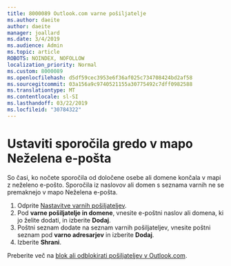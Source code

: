 ```yaml
---
title: 8000089 Outlook.com varne pošiljatelje
ms.author: daeite
author: daeite
manager: joallard
ms.date: 3/4/2019
ms.audience: Admin
ms.topic: article
ROBOTS: NOINDEX, NOFOLLOW
localization_priority: Normal
ms.custom: 8000089
ms.openlocfilehash: d5df59cec3953e6f36af025c734708424bd2af58
ms.sourcegitcommit: 03a156a9c9740521155a30775492c7dff0982588
ms.translationtype: MT
ms.contentlocale: sl-SI
ms.lasthandoff: 03/22/2019
ms.locfileid: "30784322"
---
```

# <a name="stop-messages-from-going-into-your-junk-email-folder"></a>Ustaviti sporočila gredo v mapo Neželena e-pošta

So časi, ko nočete sporočila od določene osebe ali domene končala v mapi z neželeno e-pošto. Sporočila iz naslovov ali domen s seznama varnih ne se premaknejo v mapo Neželena e-pošta.

1. Odprite [Nastavitve varnih pošiljateljev](https://go.microsoft.com/fwlink/?linkid=2035804).
2. Pod **varne pošiljatelje in domene**, vnesite e-poštni naslov ali domena, ki jo želite dodati, in izberite **Dodaj**.
3. Poštni seznam dodate na seznam varnih pošiljateljev, vnesite poštni seznam pod **varno adresarjev** in izberite **Dodaj**.
4. Izberite **Shrani**.

Preberite več na [blok ali odblokirati pošiljateljev v Outlook.com](https://support.office.com/article/afba1c94-77bb-4f50-8b85-057cf52f4d5e).